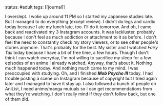 status: #adult 
tags: [[journal]]

I overslept. I woke up around 11 PM so I started my Japanese studies late. But I managed to do everything (except review). I didn't do legs and cardio today because I ate my lunch late, too. I'll do it tomorrow. And oh, I came back and reactivated my 3 Instagram accounts. It was lackluster, probably because I don't feel as much addiction or attachment to it as before. I don't feel the need to constantly check my story viewers, or to see other people's stories anymore. That's probably for the best. My sister and I watched *Fairy Tail* today because I have a bit of free time, a few hours. Though I don't think I can watch everyday, I'm not willing to sacrifice my sleep for a few episodes of an anime I already watched. Anyway, that's about it. Nothing much happened today. And nothing much came to my mind. I was preoccupied with studying. Oh, and I finished ***Mob Psycho III*** today. I had trouble posting a scene on Instagram because of copyright but I tried again later and I managed to have it stay up. I also followed a bunch of people on AniList, I need anime/manga mutuals so I can get recommendations from what they're watching. I don't really mind if they don't follow back, but one of them did.